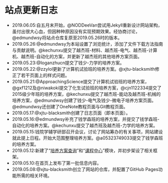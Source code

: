 # 站点更新日志
- 2019.06.05:自五月末开始，@NODDeeVan尝试用Jekyll重新设计网站架构，虽付出很大心血，但因种种原因没有实现预期效果。经协商讨论，@edmundwsy将站点仓库复原至2019.05.26时的版本。
- 2019.05.26:@edmundwsy为本站设置了浏览统计，添加了文件下载方法指南与贡献说明。@kechunxu提交了越杰班-材料、越杰班-电气、越杰班-计算机、越杰班-自动化的方案，并更新了越杰班的其他培养方案页面。
- 2019.05.23:@loganzhucn提交了钱少-力学的培养方案。
- 2019.05.22:@zzylol更新了计算机试验班的培养方案。@xjtu-blacksmith修正了若干页面上的样式问题。
- 2019.05.21:@ApproachingScience提交了计算机试验班的培养方案，@gxf1212及@niwakoki提交了化生试验班的培养方案，@cjn1122334提交了2015级少年班的培养方案，@kechunxu提交了越杰班-能动及越杰班-机械的培养方案，@edmundwsy创建了钱少-电气及钱少-微电子培养方案页面。@edmundwsy还创建了OneNote教程页面与Git教程页面。
- 2019.05.17:@xjtu-blacksmith创建了日志页面（即本页面）。
- 2019.05.16:@edmundwsy补充了钱学森班的培养方案，并提交了钱学森班-自动化的培养方案。@kechunxu提交了越杰班及越杰班-力学的培养方案。
- 2019.05.15:钱院学辅学研部召开会议，讨论了网站筹办的有关事项，网站建设就此提上日程。开始大范围整理培养方案。@a05323749033提交了钱学森班的培养方案。
- 2019.05.12:新建了“[培养方案查询](/program/)”和“[课程中心](/course/)”模块，并初步架设了相关框架。
- 2019.05.10:在首页上发布了第一批信息内容。
- 2019.05.08:@xjtu-blacksmith创立了网站的仓库，并配置了GitHub Pages功能所需的相关环境。
